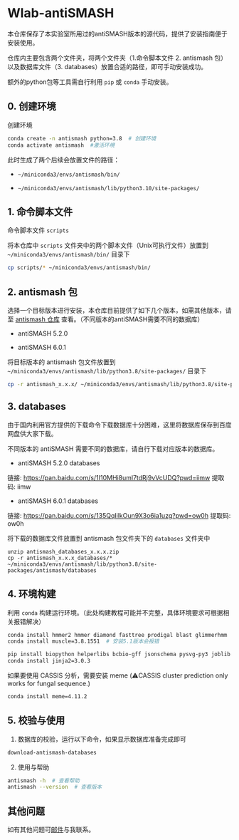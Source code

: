 # Wlab-antiSMASH

本仓库保存了本实验室所用过的antiSMASH版本的源代码，提供了安装指南便于安装使用。

仓库内主要包含两个文件夹，将两个文件夹（1.命令脚本文件 2. antismash 包）以及数据库文件（3. databases）放置合适的路径，即可手动安装成功。

额外的python包等工具需自行利用 `pip` 或 `conda` 手动安装。



## 0. 创建环境

创建环境

```bash
conda create -n antismash python=3.8  # 创建环境
conda activate antismash  #激活环境
```

此时生成了两个后续会放置文件的路径：

- `~/miniconda3/envs/antismash/bin/` 

- `~/miniconda3/envs/antismash/lib/python3.10/site-packages/`



## 1. 命令脚本文件

命令脚本文件 `scripts`

将本仓库中 `scripts` 文件夹中的两个脚本文件（Unix可执行文件）放置到 `~/miniconda3/envs/antismash/bin/` 目录下

```bash
cp scripts/* ~/miniconda3/envs/antismash/bin/
```



## 2. antismash 包

选择一个目标版本进行安装，本仓库目前提供了如下几个版本，如需其他版本，请至 [antismash 仓库](https://github.com/antismash/antismash) 查看。（不同版本的antiSMASH需要不同的数据库）

- antiSMASH 5.2.0

- antiSMASH 6.0.1

将目标版本的 antismash 包文件放置到 `~/miniconda3/envs/antismash/lib/python3.8/site-packages/` 目录下

```bash
cp -r antismash_x.x.x/ ~/miniconda3/envs/antismash/lib/python3.8/site-packages/antismash  # 将 x.x.x 改为你的目标版本号
```



## 3. databases

由于国内利用官方提供的下载命令下载数据库十分困难，这里将数据库保存到百度网盘供大家下载。

不同版本的 antiSMASH 需要不同的数据库，请自行下载对应版本的数据库。

- antiSMASH 5.2.0 databases

链接: https://pan.baidu.com/s/1I10MHi8uml7tdRj9vVcUDQ?pwd=iimw 提取码: iimw 

- antiSMASH 6.0.1 databases

链接: https://pan.baidu.com/s/135QqIilkOun9X3o6ia1uzg?pwd=ow0h 提取码: ow0h 



将下载的数据库文件放置到 antismash 包文件夹下的 `databases` 文件夹中

```
unzip antismash_databases_x.x.x.zip
cp -r antismash_x.x.x_databases/* ~/miniconda3/envs/antismash/lib/python3.8/site-packages/antismash/databases
```



## 4. 环境构建

利用 `conda` 构建运行环境。（此处构建教程可能并不完整，具体环境要求可根据相关报错解决）

```bash
conda install hmmer2 hmmer diamond fasttree prodigal blast glimmerhmm
conda install muscle=3.8.1551  # 安装5.1版本会报错
```

```bash
pip install biopython helperlibs bcbio-gff jsonschema pysvg-py3 joblib sklearn matplotlib pyscss
conda install jinja2=3.0.3
```

如果要使用 CASSIS 分析，需要安装 meme (⚠️CASSIS cluster prediction only works for fungal sequence.)

```bash
conda install meme=4.11.2
```



## 5. 校验与使用

1. 数据库的校验，运行以下命令，如果显示数据库准备完成即可

```bash
download-antismash-databases
```

2. 使用与帮助

```bash
antismash -h  # 查看帮助
antismash --version  # 查看版本
```



## 其他问题

如有其他问题可[邮件](mailto:gavinchou99@126.com)与我联系。

